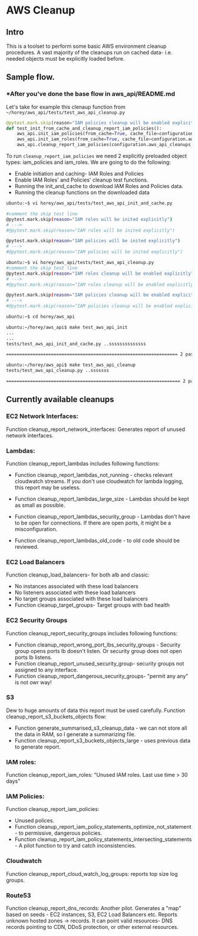 # AWS Cleanup

## Intro
This is a toolset to perform some basic AWS environment cleanup procedures.
A vast majority of the cleanups run on cached data- i.e. needed objects must be explicitly loaded before.

## Sample flow.
### *After you've done the base flow in aws_api/README.md

Let's take for example this clenaup function from `~/horey/aws_api/tests/test_aws_api_cleanup.py`

```python
@pytest.mark.skip(reason="IAM policies cleanup will be enabled explicitly")
def test_init_from_cache_and_cleanup_report_iam_policies():
    aws_api.init_iam_policies(from_cache=True, cache_file=configuration.aws_api_iam_policies_cache_file)
    aws_api.init_iam_roles(from_cache=True, cache_file=configuration.aws_api_iam_roles_cache_file)
    aws_api.cleanup_report_iam_policies(configuration.aws_api_cleanups_iam_policies_report_file)
```
To run `cleanup_report_iam_policies` we need 2 explicitly preloaded object types: iam_policies and iam_roles.
We are going to do the following:
* Enable initiation and caching- IAM Roles and Policies
* Enable IAM Roles' and Policies' cleanup test functions.
* Running the init_and_cache to download IAM Roles and Policies data.
* Running the cleanup functions on the downloaded data

```bash
ubuntu:~$ vi horey/aws_api/tests/test_aws_api_init_and_cache.py

#comment the skip test line
@pytest.mark.skip(reason="IAM roles will be inited explicitly")
# --->
#@pytest.mark.skip(reason="IAM roles will be inited explicitly")

@pytest.mark.skip(reason="IAM policies will be inited explicitly")
# ---> 
#@pytest.mark.skip(reason="IAM policies will be inited explicitly")

ubuntu:~$ vi horey/aws_api/tests/test_aws_api_cleanup.py
#comment the skip test line
@pytest.mark.skip(reason="IAM roles cleanup will be enabled explicitly")
# --->
#@pytest.mark.skip(reason="IAM roles cleanup will be enabled explicitly")

@pytest.mark.skip(reason="IAM policies cleanup will be enabled explicitly")
# --->
#@pytest.mark.skip(reason="IAM policies cleanup will be enabled explicitly")

ubuntu:~$ cd horey/aws_api

ubuntu:~/horey/aws_api$ make test_aws_api_init
...
...
tests/test_aws_api_init_and_cache.py ..ssssssssssssss                                                                                                      [100%]

================================================================= 2 passed, 14 skipped in 20.39s =================================================================

ubuntu:~/horey/aws_api$ make test_aws_api_cleanup
tests/test_aws_api_cleanup.py ..sssssss                                                                                                                    [100%]

================================================================== 2 passed, 7 skipped in 0.58s ==================================================================
```

## Currently available cleanups
### EC2 Network Interfaces:
Function cleanup_report_network_interfaces:
Generates report of unused network interfaces.


### Lambdas:
Function cleanup_report_lambdas includes following functions:
* Function cleanup_report_lambdas_not_running - checks relevant cloudwatch streams. 
  If you don't use cloudwatch for lambda logging, this report may be useless.
  
* Function cleanup_report_lambdas_large_size - Lambdas should be kept as small as possible.
  
* Function cleanup_report_lambdas_security_group - Lambdas don't have to be open for connections. 
  If there are open ports, it might be a misconfiguration.

* Function cleanup_report_lambdas_old_code - to old code should be reviewed.


### EC2 Load Balancers
Function cleanup_load_balancers- for both alb and classic:
* No instances associated with these load balancers
* No listeners associated with these load balancers
* No target groups associated with these load balancers
* Function cleanup_target_groups- Target groups with bad health


### EC2 Security Groups
Function cleanup_report_security_groups includes following functions:
* Function cleanup_report_wrong_port_lbs_security_groups - 
  Security group opens ports lb doesn't listen.
  Or security group does not open ports lb listens. 
* Function cleanup_report_unused_security_group- security groups not assigned to any interface.
* Function cleanup_report_dangerous_security_groups- "permit any any" is not owr way!


### S3
Dew to huge amounts of data this report must be used carefully.
Function cleanup_report_s3_buckets_objects flow:
* Function generate_summarised_s3_cleanup_data - we can not store all the data in RAM, so I generate a summarizing file.
* Function cleanup_report_s3_buckets_objects_large - uses previous data to generate report.


### IAM roles:
Function cleanup_report_iam_roles: "Unused IAM roles. Last use time > 30 days"


### IAM Policies:
Function cleanup_report_iam_policies:
* Unused polices.
* Function cleanup_report_iam_policy_statements_optimize_not_statement - to permissive, dangerous policies.
* Function cleanup_report_iam_policy_statements_intersecting_statements - A pilot function to try and catch inconsistencies.  


### Cloudwatch
Function cleanup_report_cloud_watch_log_groups: reports top size log groups. 


### Route53
Function cleanup_report_dns_records: Another pilot. Generates a "map" based on seeds - EC2 instances, S3, EC2 Load Balancers etc.
Reports unknown hosted zones -> records. 
It can point valid resources- DNS records pointing to CDN, DDoS protection, or other external resources. 
